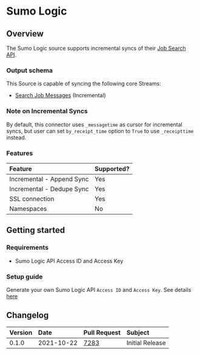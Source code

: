 # Sumo Logic

## Overview

The Sumo Logic source supports incremental syncs of their [Job Search API](https://help.sumologic.com/APIs/Search-Job-API/About-the-Search-Job-API).

### Output schema

This Source is capable of syncing the following core Streams:

* [Search Job Messages](https://help.sumologic.com/APIs/Search-Job-API/About-the-Search-Job-API) \(Incremental\)

### Note on Incremental Syncs

By default, this connector uses `_messagetime` as cursor for incremental syncs, but user can set `by_receipt_time` option to `True` to use `_receipttime` instead.

### Features

| Feature | Supported? |
| :--- | :--- |
| Incremental - Append Sync | Yes |
| Incremental - Dedupe Sync | Yes |
| SSL connection | Yes |
| Namespaces | No |

## Getting started

### Requirements

* Sumo Logic API Access ID and Access Key

### Setup guide

Generate your own Sumo Logic API `Access ID` and `Access Key`. See details [here](https://help.sumologic.com/Manage/Security/Access-Keys)

## Changelog

| Version | Date | Pull Request | Subject |
| :--- | :--- | :--- | :--- |
| 0.1.0 | 2021-10-22 | [7283](https://github.com/airbytehq/airbyte/pull/7283) | Initial Release |

